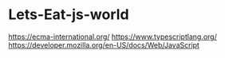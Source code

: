 # Lets-Eat-js-world

https://ecma-international.org/
https://www.typescriptlang.org/
https://developer.mozilla.org/en-US/docs/Web/JavaScript
